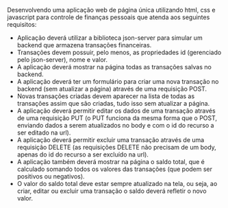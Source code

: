 Desenvolvendo uma aplicação web de página única utilizando html, css e javascript para controle de finanças pessoais que atenda aos seguintes requisitos:

- Aplicação deverá utilizar a biblioteca json-server para simular um backend que armazena transações financeiras.
- Transações devem possuir, pelo menos, as propriedades id (gerenciado pelo json-server), nome e valor.
- A aplicação deverá mostrar na página todas as transações salvas no backend.
- A aplicação deverá ter um formulário para criar uma nova transação no backend (sem atualizar a página) através de uma requisição POST.
- Novas transações criadas devem aparecer na lista de todas as transações assim que são criadas, tudo isso sem atualizar a página.
- A aplicação deverá permitir editar os dados de uma transação através de uma requisição PUT (o PUT funciona da mesma forma que o POST, enviando dados a serem atualizados no body e com o id do recurso a ser editado na url).
- A aplicação deverá permitir excluir uma transação através de uma requisição DELETE (as requisições DELETE não precisam de um body, apenas do id do recurso a ser excluído na url).
- A aplicação também deverá mostrar na página o saldo total, que é calculado somando todos os valores das transações (que podem ser positivos ou negativos).
- O valor do saldo total deve estar sempre atualizado na tela, ou seja, ao criar, editar ou excluir uma transação o saldo deverá refletir o novo valor.
